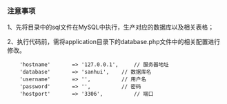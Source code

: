 ### 注意事项
1、先将目录中的sql文件在MySQL中执行，生产对应的数据库以及相关表格；

2、执行代码前，需将application目录下的database.php文件中的相关配置进行修改。
```
	'hostname'       => '127.0.0.1',     // 服务器地址
	'database'       => 'sanhui',    // 数据库名
	'username'       => '',	         // 用户名
	'password'       => '',	         // 密码
	'hostport'       => '3306',	         // 端口
```
